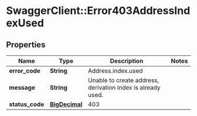 # SwaggerClient::Error403AddressIndexUsed

## Properties
Name | Type | Description | Notes
------------ | ------------- | ------------- | -------------
**error_code** | **String** | Address.index.used | 
**message** | **String** | Unable to create address, derivation index is already used. | 
**status_code** | [**BigDecimal**](BigDecimal.md) | 403 | 

